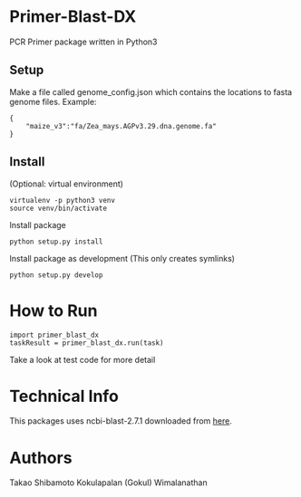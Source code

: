 # Primer-Blast-DX

PCR Primer package written in Python3

## Setup
Make a file called genome_config.json which contains the locations to fasta genome files.
Example:
```
{
    "maize_v3":"fa/Zea_mays.AGPv3.29.dna.genome.fa"
}
```

## Install
(Optional: virtual environment)
```
virtualenv -p python3 venv
source venv/bin/activate
```

Install package
```
python setup.py install
```

Install package as development (This only creates symlinks)
```
python setup.py develop
```

# How to Run
```
import primer_blast_dx
taskResult = primer_blast_dx.run(task)
```

Take a look at test code for more detail

# Technical Info

This packages uses ncbi-blast-2.7.1 downloaded from [here](ftp://ftp.ncbi.nlm.nih.gov/blast/executables/blast+/LATEST/).

# Authors
Takao Shibamoto
Kokulapalan (Gokul) Wimalanathan
